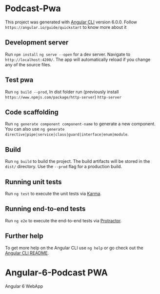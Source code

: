 
# Podcast-Pwa

This project was generated with [Angular CLI](https://github.com/angular/angular-cli) version 6.0.0.
Follow `https://angular.io/guide/quickstart` to know more about it

## Development server
Run `npm install` `ng serve --open` for a dev server. Navigate to `http://localhost:4200/`. The app will automatically reload if you change any of the source files.

## Test pwa

Run `ng build --prod`, In dist folder run (previously install `https://www.npmjs.com/package/http-server`) `http-server`

## Code scaffolding

Run `ng generate component component-name` to generate a new component. You can also use `ng generate directive|pipe|service|class|guard|interface|enum|module`.

## Build

Run `ng build` to build the project. The build artifacts will be stored in the `dist/` directory. Use the `--prod` flag for a production build.

## Running unit tests

Run `ng test` to execute the unit tests via [Karma](https://karma-runner.github.io).

## Running end-to-end tests

Run `ng e2e` to execute the end-to-end tests via [Protractor](http://www.protractortest.org/).

## Further help

To get more help on the Angular CLI use `ng help` or go check out the [Angular CLI README](https://github.com/angular/angular-cli/blob/master/README.md).

# Angular-6-Podcast PWA
Angular 6 WebApp 
